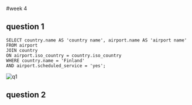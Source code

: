 #week 4

## question 1
```
SELECT country.name AS 'country name', airport.name AS 'airport name'
FROM airport
JOIN country
ON airport.iso_country = country.iso_country
WHERE country.name = 'Finland'
AND airport.scheduled_service = 'yes';
```
![q1](/Users/yue/Desktop/Database/Database/week4/q1.png)

## question 2
